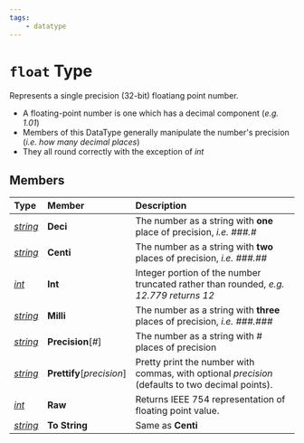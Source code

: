 ```yaml
---
tags:
    - datatype
---
```

# `float` Type

Represents a single precision (32-bit) floatiang point number.

* A floating-point number is one which has a decimal component (_e.g. 1.01_)
* Members of this DataType generally manipulate the number's precision (_i.e. how many decimal places_)
* They all round correctly with the exception of _int_

## Members

| **Type** | **Member** | **Description** |
| :--- | :--- | :--- |
| [_string_](datatype-string.md) | **Deci** | The number as a string with **one** place of precision, _i.e. ###.#_ |
| [_string_](datatype-string.md) | **Centi** | The number as a string with **two** places of precision, _i.e. ###.##_ |
| [_int_](datatype-int.md) | **Int** | Integer portion of the number truncated rather than rounded, _e.g. 12.779 returns 12_ |
| [_string_](datatype-string.md) | **Milli** | The number as a string with **three** places of precision, _i.e. ###.###_ |
| [_string_](datatype-string.md) | **Precision**[_#_] | The number as a string with # places of precision |
| [_string_](datatype-string.md) | **Prettify**[_precision_] | Pretty print the number with commas, with optional _precision_ (defaults to two decimal points). |
| [_int_](datatype-int.md) | **Raw** | Returns IEEE 754 representation of floating point value. |
| [_string_](datatype-string.md) | **To String** | Same as **Centi** |
